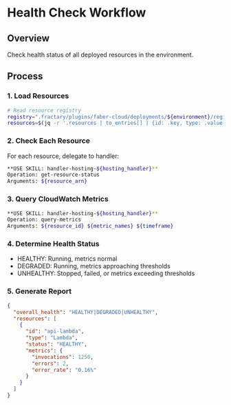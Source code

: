 # Health Check Workflow

## Overview
Check health status of all deployed resources in the environment.

## Process

### 1. Load Resources
```bash
# Read resource registry
registry=".fractary/plugins/faber-cloud/deployments/${environment}/registry.json"
resources=$(jq -r '.resources | to_entries[] | {id: .key, type: .value.type, arn: .value.arn}' ${registry})
```

### 2. Check Each Resource
For each resource, delegate to handler:
```bash
**USE SKILL: handler-hosting-${hosting_handler}**
Operation: get-resource-status
Arguments: ${resource_arn}
```

### 3. Query CloudWatch Metrics
```bash
**USE SKILL: handler-hosting-${hosting_handler}**
Operation: query-metrics
Arguments: ${resource_id} ${metric_names} ${timeframe}
```

### 4. Determine Health Status
- HEALTHY: Running, metrics normal
- DEGRADED: Running, metrics approaching thresholds
- UNHEALTHY: Stopped, failed, or metrics exceeding thresholds

### 5. Generate Report
```json
{
  "overall_health": "HEALTHY|DEGRADED|UNHEALTHY",
  "resources": [
    {
      "id": "api-lambda",
      "type": "Lambda",
      "status": "HEALTHY",
      "metrics": {
        "invocations": 1250,
        "errors": 2,
        "error_rate": "0.16%"
      }
    }
  ]
}
```
